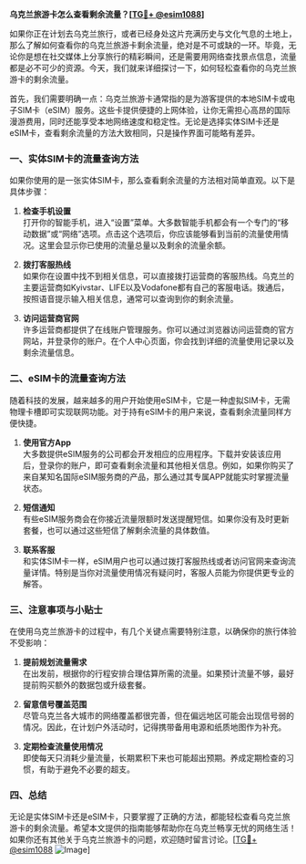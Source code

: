 **乌克兰旅游卡怎么查看剩余流量？[[TG💪+ @esim1088](https://t.me/s/esim1088)]**

如果你正在计划去乌克兰旅行，或者已经身处这片充满历史与文化气息的土地上，那么了解如何查看你的乌克兰旅游卡剩余流量，绝对是不可或缺的一环。毕竟，无论你是想在社交媒体上分享旅行的精彩瞬间，还是需要用网络查找景点信息，流量都是必不可少的资源。今天，我们就来详细探讨一下，如何轻松查看你的乌克兰旅游卡的剩余流量。

首先，我们需要明确一点：乌克兰旅游卡通常指的是为游客提供的本地SIM卡或电子SIM卡（eSIM）服务。这些卡提供便捷的上网体验，让你无需担心高昂的国际漫游费用，同时还能享受本地网络速度和稳定性。无论是选择实体SIM卡还是eSIM卡，查看剩余流量的方法大致相同，只是操作界面可能略有差异。

### 一、实体SIM卡的流量查询方法

如果你使用的是一张实体SIM卡，那么查看剩余流量的方法相对简单直观。以下是具体步骤：

1. **检查手机设置**  
   打开你的智能手机，进入“设置”菜单。大多数智能手机都会有一个专门的“移动数据”或“网络”选项。点击这个选项后，你应该能够看到当前的流量使用情况。这里会显示你已使用的流量总量以及剩余的流量余额。

2. **拨打客服热线**  
   如果你在设置中找不到相关信息，可以直接拨打运营商的客服热线。乌克兰的主要运营商如Kyivstar、LIFE以及Vodafone都有自己的客服电话。拨通后，按照语音提示输入相关信息，通常可以查询到你的剩余流量。

3. **访问运营商官网**  
   许多运营商都提供了在线账户管理服务。你可以通过浏览器访问运营商的官方网站，并登录你的账户。在个人中心页面，你会找到详细的流量使用记录以及剩余流量信息。

### 二、eSIM卡的流量查询方法

随着科技的发展，越来越多的用户开始使用eSIM卡，它是一种虚拟SIM卡，无需物理卡槽即可实现联网功能。对于持有eSIM卡的用户来说，查看剩余流量同样方便快捷。

1. **使用官方App**  
   大多数提供eSIM服务的公司都会开发相应的应用程序。下载并安装该应用后，登录你的账户，即可查看剩余流量和其他相关信息。例如，如果你购买了来自某知名国际eSIM服务商的产品，那么通过其专属APP就能实时掌握流量状态。

2. **短信通知**  
   有些eSIM服务商会在你接近流量限额时发送提醒短信。如果你没有及时更新套餐，也可以通过这些短信了解剩余流量的具体数值。

3. **联系客服**  
   和实体SIM卡一样，eSIM用户也可以通过拨打客服热线或者访问官网来查询流量详情。特别是当你对流量使用情况有疑问时，客服人员能为你提供更专业的解答。

### 三、注意事项与小贴士

在使用乌克兰旅游卡的过程中，有几个关键点需要特别注意，以确保你的旅行体验不受影响：

1. **提前规划流量需求**  
   在出发前，根据你的行程安排合理估算所需的流量。如果预计流量不够，最好提前购买额外的数据包或升级套餐。

2. **留意信号覆盖范围**  
   尽管乌克兰各大城市的网络覆盖都很完善，但在偏远地区可能会出现信号弱的情况。因此，在计划户外活动时，记得携带备用电源和纸质地图作为补充。

3. **定期检查流量使用情况**  
   即使每天只消耗少量流量，长期累积下来也可能超出预期。养成定期检查的习惯，有助于避免不必要的超支。

### 四、总结

无论是实体SIM卡还是eSIM卡，只要掌握了正确的方法，都能轻松查看乌克兰旅游卡的剩余流量。希望本文提供的指南能够帮助你在乌克兰畅享无忧的网络生活！如果你还有其他关于乌克兰旅游卡的问题，欢迎随时留言讨论。[[TG💪+ @esim1088](https://t.me/s/esim1088) ![Image](https://i.postimg.cc/4NQfJmqS/Snipaste-2025-05-13-00-14-12.png)]